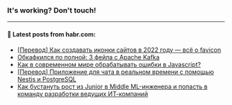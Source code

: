 ### It's working? Don't touch!

---
<!--
#### 🛠️ Technical stack:

![C++](https://img.shields.io/badge/C++-informational?logo=c%2B%2B&style=flat&logoColor=white&color=9C033A)
![Java](https://img.shields.io/badge/Java-informational?logo=java&style=flat&logoColor=white&color=007396)
![Kotlin](https://img.shields.io/badge/Kotlin-informational?logo=Kotlin&style=flat&logoColor=white&color=0095D5)
![JS](https://img.shields.io/badge/JS-informational?logo=javaScript&style=flat&logoColor=black&color=F7Df1E) <br>
![HTML5](https://img.shields.io/badge/HTML5-informational?logo=html5&style=flat&logoColor=white&color=E34F26)
![CSS3](https://img.shields.io/badge/CSS3-informational?logo=css3&style=flat&logoColor=white&color=157286)
![Sass](https://img.shields.io/badge/Saas-informational?logo=sass&style=flat&logoColor=white&color=hotpink)
![PHP](https://img.shields.io/badge/PHP-informational?logo=php&style=flat&logoColor=white&color=777BB4) <br>
![WebPAck](https://img.shields.io/badge/WebPack-informational?logo=webPack&style=flat&logoColor=white&color=FF6F00)
![Bootstrap](https://img.shields.io/badge/Bootstrap-informational?logo=Bootstrap&style=flat&logoColor=white&color=7952B3)
![MySQL](https://img.shields.io/badge/MySQL-informational?logo=MySQL&style=flat&logoColor=white&color=00f) <br>
![NodeJS](https://img.shields.io/badge/NodeJS-informational?logo=node.js&style=flat&logoColor=white&color=43853D)
![Spring](https://img.shields.io/badge/Spring-informational?logo=Spring&style=flat&logoColor=white&color=0A9EDC)
![Angular](https://img.shields.io/badge/Vue-informational?logo=vue.js&style=flat&logoColor=white&color=red)
![Git](https://img.shields.io/badge/Git-informational?logo=git&style=flat&logoColor=white&color=darkorange)

___
-->

#### 💬 Latest posts from habr.com:

<!-- BLOG-POST-LIST:START -->
- [[Перевод] Как создавать иконки сайтов в 2022 году — всё о favicon](https://habr.com/ru/post/672844/?utm_source=habrahabr&utm_medium=rss&utm_campaign=672844)
- [Обкафкился по полной: 3 фейла с Apache Kafka](https://habr.com/ru/post/672918/?utm_source=habrahabr&utm_medium=rss&utm_campaign=672918)
- [Как в современном мире обрабатывать ошибки в Javascript?](https://habr.com/ru/post/672888/?utm_source=habrahabr&utm_medium=rss&utm_campaign=672888)
- [[Перевод] Приложение для чата в реальном времени с помощью Nestjs и PostgreSQL](https://habr.com/ru/post/672848/?utm_source=habrahabr&utm_medium=rss&utm_campaign=672848)
- [Как бустануть рост из Junior в Middle ML-инженера и попасть в команду разработки ведущих ИТ-компаний](https://habr.com/ru/post/672876/?utm_source=habrahabr&utm_medium=rss&utm_campaign=672876)
<!-- BLOG-POST-LIST:END -->
